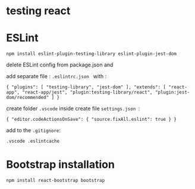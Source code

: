 # testing react 

# ESLint 
`npm install eslint-plugin-testing-library eslint-plugin-jest-dom `

delete ESLint config from package.json and 

add separate file : `.eslintrc.json ` with :

`{
    "plugins": [
        "testing-library",
        "jest-dom"
    ],
    "extends": [
        "react-app",
        "react-app/jest",
        "plugin:testing-library/react",
        "plugin:jest-dom/recommended"
    ]
}`

create folder `.vscode` inside create file `settings.json `:

`{
    "editor.codeActionsOnSave": { "source.fixAll.eslint": true }
}`

add to the `.gitignore`: 

`
.vscode
.eslintcache
`

# Bootstrap installation 

`npm install react-bootstrap bootstrap `